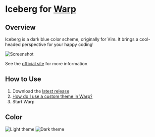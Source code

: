# Iceberg for [Warp](https://www.warp.dev)

## Overview

Iceberg is a dark blue color scheme, originally for Vim.
It brings a cool-headed perspective for your happy coding!

![Screenshot](https://github.com/YusukeSano/warp-iceberg/assets/54178415/09031b70-9c62-41e1-a2bf-0e12ca8d5d79)

See the [official site](http://cocopon.github.io/iceberg.vim) for more information.

## How to Use

1. Download the [latest release](https://github.com/YusukeSano/warp-iceberg/archive/main.zip)
2. [How do I use a custom theme in Warp?](https://docs.warp.dev/appearance/custom-themes#how-do-i-use-a-custom-theme-in-warp)
3. Start Warp

## Color

![Light theme](https://github.com/YusukeSano/warp-iceberg/assets/54178415/95b9db2b-2c18-4813-a1bb-0878173b6f95)
![Dark theme](https://github.com/YusukeSano/warp-iceberg/assets/54178415/0f7a13a0-f8d7-40d3-a6ea-39574581201a)
